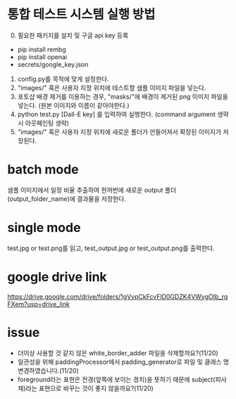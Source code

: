 # 통합 테스트 시스템 실행 방법
0. 필요한 패키지를 설치 및 구글 api key 등록
 - pip install rembg
 - pip install openai
 - secrets/google_key.json

1. config.py를 목적에 맞게 설정한다.
2. "images/" 혹은 사용자 지정 위치에 테스트할 샘플 이미지 파일을 넣는다.
3. 포토샵 배경 제거를 이용하는 경우, "masks/"에 배경이 제거된 png 이미지 파일을 넣는다. (원본 이미지와 이름이 같아야한다.)
4. python test.py [Dall-E key] 를 입력하여 실행한다. (command argument 생략 시 아웃페인팅 생략)
5. "images/" 혹은 사용자 지정 위치에 새로운 폴더가 만들어져서 확장된 이미지가 저장된다.



# batch mode
샘플 이미지에서 일정 비율 추출하여 한꺼번에 새로운 output 폴더(output_folder_name)에 결과물을 저장한다.

# single mode
test.jpg or test.png를 읽고, test_output.jpg or test_output.png를 출력한다.

# google drive link
https://drive.google.com/drive/folders/1gVvpCkFcvFlD0GDZK4VWygOIb_rqFXem?usp=drive_link


# issue
- 더이상 사용할 것 같지 않은 white_border_adder 파일을 삭제할까요?(11/20)
- 일관성을 위해 paddingProcessor에서 padding_generator로 파일 및 클래스 명 변경하였습니다.(11/20)
- foreground라는 표현은 전경(앞쪽에 보이는 경치)을 뜻하기 때문에 subject(피사체)라는 표현으로 바꾸는 것이 좋지 않을까요?(11/20)

